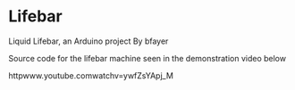 Lifebar
=======

Liquid Lifebar, an Arduino project
By bfayer

Source code for the lifebar machine seen in the demonstration video below

httpwww.youtube.comwatchv=ywfZsYApj_M

